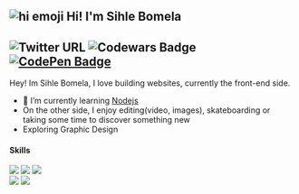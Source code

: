 ## ![hi emoji](https://emojipedia-us.s3.dualstack.us-west-1.amazonaws.com/thumbs/60/whatsapp/116/waving-hand-sign_1f44b.png) Hi! I'm Sihle Bomela

![Twitter URL](https://img.shields.io/twitter/url?label=Twitter&logoColor=%2322272e&style=social&url=https%3A%2F%2Ftwitter.com%2Ftrinitysenpai)
![Codewars Badge](https://www.codewars.com/users/trinity.senpai/badges/micro)
[![CodePen Badge](https://img.shields.io/badge/CodePen-Profile-informational?style=flat&logo=codepen&logoColor=white&color=black)](https://codepen.io/trinitysenpai)
---
Hey! Im Sihle Bomela, I love building websites, currently the front-end side.

- 🌱 I’m currently learning [Nodejs](https://nodejs.org)
- On the other side, I enjoy editing(video, images), skateboarding or taking some time to discover something new
- Exploring Graphic Design
#### Skills

![](https://img.shields.io/badge/-Sass-informational?style=flat&logo=Sass&logoColor=white&color=4AB197)
![](https://img.shields.io/badge/CSS-informational?style=flat&logo=css3&logoColor=white&color=4AB197)
![](https://img.shields.io/badge/-Tailwind-informational?style=flat&logo=TailwindCSS&logoColor=white&color=4AB197)  
![](https://img.shields.io/badge/-Node.js-informational?style=flat&logo=node.js&logoColor=white&color=4AB197)
![](https://img.shields.io/badge/-Javascript-informational?style=flat&logo=Javascript&logoColor=white&color=4AB197)
